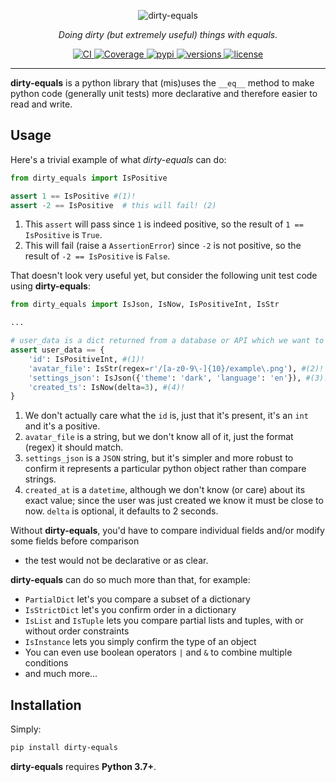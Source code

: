 <p align="center">
  <img src="/img/logo-text.svg" alt="dirty-equals">
</p>
<p align="center">
  <em>Doing dirty (but extremely useful) things with equals.</em>
</p>
<p align="center">
  <a href="https://github.com/samuelcolvin/dirty-equals/actions?query=event%3Apush+branch%3Amain+workflow%3ACI">
    <img src="https://github.com/samuelcolvin/dirty-equals/workflows/CI/badge.svg?event=push" alt="CI">
  </a>
  <a href="https://codecov.io/gh/samuelcolvin/dirty-equals">
    <img src="https://codecov.io/gh/samuelcolvin/dirty-equals/branch/main/graph/badge.svg" alt="Coverage">
  </a>
  <a href="https://pypi.python.org/pypi/dirty-equals">
    <img src="https://img.shields.io/pypi/v/dirty-equals.svg" alt="pypi">
  </a>
  <a href="https://github.com/samuelcolvin/dirty-equals">
    <img src="https://img.shields.io/pypi/pyversions/dirty-equals.svg" alt="versions">
  </a>
  <a href="https://github.com/samuelcolvin/dirty-equals/blob/main/LICENSE">
    <img src="https://img.shields.io/github/license/samuelcolvin/dirty-equals.svg" alt="license">
  </a>
</p>

---

**dirty-equals** is a python library that (mis)uses the `__eq__` method to make python code (generally unit tests)
more declarative and therefore easier to read and write.

## Usage

Here's a trivial example of what *dirty-equals* can do:

```py title="Trival Usage"
from dirty_equals import IsPositive

assert 1 == IsPositive #(1)!
assert -2 == IsPositive  # this will fail! (2)
```

1. This `assert` will pass since `1` is indeed positive, so the result of `1 == IsPositive` is `True`.
2. This will fail (raise a `AssertionError`) since `-2` is not positive, 
   so the result of `-2 == IsPositive` is `False`.

That doesn't look very useful yet, but consider the following unit test code using **dirty-equals**:

```py title="More Powerful Usage"
from dirty_equals import IsJson, IsNow, IsPositiveInt, IsStr

...

# user_data is a dict returned from a database or API which we want to test
assert user_data == {
    'id': IsPositiveInt, #(1)!
    'avatar_file': IsStr(regex=r'/[a-z0-9\-]{10}/example\.png'), #(2)!
    'settings_json': IsJson({'theme': 'dark', 'language': 'en'}), #(3)!
    'created_ts': IsNow(delta=3), #(4)!
}
```

1. We don't actually care what the `id` is, just that it's present, it's an `int` and it's a positive.
2. `avatar_file` is a string, but we don't know all of it, just the format (regex) it should match.
3. `settings_json` is a `JSON` string, but it's simpler and more robust to confirm it represents a particular python
   object rather than compare strings.
4. `created_at` is a `datetime`, although we don't know (or care) about its exact value;
   since the user was just created we know it must be close to now. `delta` is optional, it defaults to 2 seconds.


Without **dirty-equals**, you'd have to compare individual fields and/or modify some fields before comparison 
- the test would not be declarative or as clear.

**dirty-equals** can do so much more than that, for example:

* `PartialDict` let's you compare a subset of a dictionary
* `IsStrictDict` let's you confirm order in a dictionary
* `IsList` and `IsTuple` lets you compare partial lists and tuples, with or without order constraints
* `IsInstance` lets you simply confirm the type of an object
* You can even use boolean operators `|` and `&` to combine multiple conditions
* and much more...

## Installation

Simply:

```bash
pip install dirty-equals
```

**dirty-equals** requires **Python 3.7+**.
